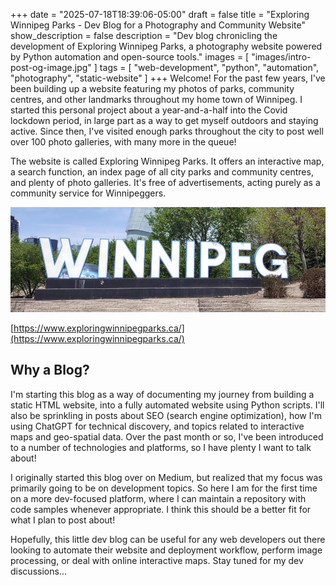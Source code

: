 +++
date = "2025-07-18T18:39:06-05:00"
draft = false
title = "Exploring Winnipeg Parks - Dev Blog for a Photography and Community Website"
show_description = false
description = "Dev blog chronicling the development of Exploring Winnipeg Parks, a photography website powered by Python automation and open-source tools."
images = [ "images/intro-post-og-image.jpg" ]
tags = [ "web-development", "python", "automation", "photography", "static-website" ]
+++
Welcome! For the past few years, I've been building up a website featuring my photos of parks, community centres, and other landmarks throughout my home town of Winnipeg. I started this personal project about a year-and-a-half into the Covid lockdown period, in large part as a way to get myself outdoors and staying active. Since then, I've visited enough parks throughout the city to post well over 100 photo galleries, with many more in the queue!

The website is called Exploring Winnipeg Parks. It offers an interactive map, a search function, an index page of all city parks and community centres, and plenty of photo galleries. It's free of advertisements, acting purely as a community service for Winnipeggers.

![Winnipeg Sign at The Forks](images/the-forks-winnipeg-sign.jpg "Winnipeg Sign at The Forks")

[https://www.exploringwinnipegparks.ca/](https://www.exploringwinnipegparks.ca/)

## Why a Blog?

I'm starting this blog as a way of documenting my journey from building a static HTML website, into a fully automated website using Python scripts. I'll also be sprinkling in posts about SEO (search engine optimization), how I'm using ChatGPT for technical discovery, and topics related to interactive maps and geo-spatial data. Over the past month or so, I've been introduced to a number of technologies and platforms, so I have plenty I want to talk about!

I originally started this blog over on Medium, but realized that my focus was primarily going to be on development topics. So here I am for the first time on a more dev-focused platform, where I can maintain a repository with code samples whenever appropriate. I think this should be a better fit for what I plan to post about!

Hopefully, this little dev blog can be useful for any web developers out there looking to automate their website and deployment workflow, perform image processing, or deal with online interactive maps. Stay tuned for my dev discussions...
